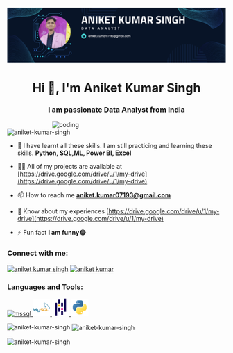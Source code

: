 ![logo](https://github.com/Aniket7923/Aniket28/blob/main/1.png)
<h1 align="center">Hi 👋, I'm Aniket Kumar Singh</h1>
<h3 align="center">I am passionate Data Analyst from India</h3>

<img align="right" alt="coding" width="400" src="![image](https://github.com/user-attachments/assets/2b1568e9-5fd3-4030-b1b5-c85f6a587450)
">

<p align="left"> <img src="https://komarev.com/ghpvc/?username=aniket-kumar-singh&label=Profile%20views&color=0e75b6&style=flat" alt="aniket-kumar-singh" /> </p>

- 🌱 I have learnt all these skills. I am still practicing and learning these skills. **Python, SQL,ML, Power BI, Excel**

- 👨‍💻 All of my projects are available at [https://drive.google.com/drive/u/1/my-drive](https://drive.google.com/drive/u/1/my-drive)

- 📫 How to reach me **aniket.kumar07193@gmail.com**

- 📄 Know about my experiences [https://drive.google.com/drive/u/1/my-drive](https://drive.google.com/drive/u/1/my-drive)

- ⚡ Fun fact **I am funny😂**

<h3 align="left">Connect with me:</h3>
<p align="left">
<a href="https://linkedin.com/in/aniket kumar singh" target="blank"><img align="center" src="https://raw.githubusercontent.com/rahuldkjain/github-profile-readme-generator/master/src/images/icons/Social/linked-in-alt.svg" alt="aniket kumar singh" height="30" width="40" /></a>
<a href="https://www.hackerrank.com/aniket kumar" target="blank"><img align="center" src="https://raw.githubusercontent.com/rahuldkjain/github-profile-readme-generator/master/src/images/icons/Social/hackerrank.svg" alt="aniket kumar" height="30" width="40" /></a>
</p>

<h3 align="left">Languages and Tools:</h3>
<p align="left"> <a href="https://www.microsoft.com/en-us/sql-server" target="_blank" rel="noreferrer"> <img src="https://www.svgrepo.com/show/303229/microsoft-sql-server-logo.svg" alt="mssql" width="40" height="40"/> </a> <a href="https://www.mysql.com/" target="_blank" rel="noreferrer"> <img src="https://raw.githubusercontent.com/devicons/devicon/master/icons/mysql/mysql-original-wordmark.svg" alt="mysql" width="40" height="40"/> </a> <a href="https://pandas.pydata.org/" target="_blank" rel="noreferrer"> <img src="https://raw.githubusercontent.com/devicons/devicon/2ae2a900d2f041da66e950e4d48052658d850630/icons/pandas/pandas-original.svg" alt="pandas" width="40" height="40"/> </a> <a href="https://www.python.org" target="_blank" rel="noreferrer"> <img src="https://raw.githubusercontent.com/devicons/devicon/master/icons/python/python-original.svg" alt="python" width="40" height="40"/> </a> </p>

<p><img align="left" src="https://github-readme-stats.vercel.app/api/top-langs?username=aniket-kumar-singh&show_icons=true&locale=en&layout=compact" alt="aniket-kumar-singh" /></p>

<p>&nbsp;<img align="center" src="https://github-readme-stats.vercel.app/api?username=aniket-kumar-singh&show_icons=true&locale=en" alt="aniket-kumar-singh" /></p>

<p><img align="center" src="https://github-readme-streak-stats.herokuapp.com/?user=aniket-kumar-singh&" alt="aniket-kumar-singh" /></p>
